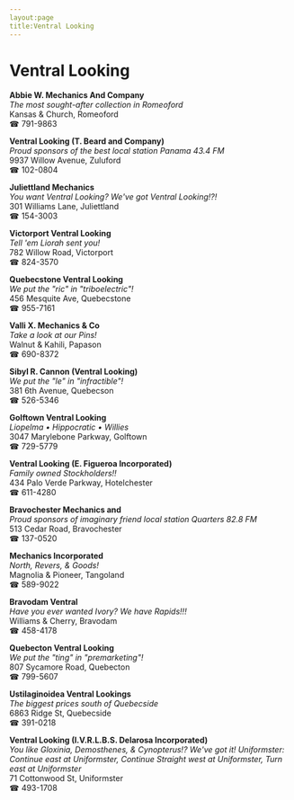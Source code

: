```yaml
---
layout:page
title:Ventral Looking
---
```

# Ventral Looking

**Abbie W. Mechanics And Company**  
_The most sought-after collection in Romeoford_  
Kansas & Church, Romeoford  
☎ 791-9863



**Ventral Looking (T. Beard and Company)**  
_Proud sponsors of the best local station Panama 43.4 FM_  
9937 Willow Avenue, Zuluford  
☎ 102-0804



**Juliettland Mechanics**  
_You want Ventral Looking? We've got Ventral Looking!?!_  
301 Williams Lane, Juliettland  
☎ 154-3003



**Victorport Ventral Looking**  
_Tell 'em Liorah sent you!_  
782 Willow Road, Victorport  
☎ 824-3570



**Quebecstone Ventral Looking**  
_We put the "ric" in "triboelectric"!_  
456 Mesquite Ave, Quebecstone  
☎ 955-7161



**Valli X. Mechanics & Co**  
_Take a look at our Pins!_  
Walnut & Kahili, Papason  
☎ 690-8372



**Sibyl R. Cannon (Ventral Looking)**  
_We put the "le" in "infractible"!_  
381 6th Avenue, Quebecson  
☎ 526-5346



**Golftown Ventral Looking**  
_Liopelma • Hippocratic • Willies_  
3047 Marylebone Parkway, Golftown  
☎ 729-5779



**Ventral Looking (E. Figueroa Incorporated)**  
_Family owned Stockholders!!_  
434 Palo Verde Parkway, Hotelchester  
☎ 611-4280



**Bravochester Mechanics and**  
_Proud sponsors of imaginary friend local station Quarters 82.8 FM_  
513 Cedar Road, Bravochester  
☎ 137-0520



**Mechanics Incorporated**  
_North, Revers, & Goods!_  
Magnolia & Pioneer, Tangoland  
☎ 589-9022



**Bravodam Ventral**  
_Have you ever wanted Ivory? We have Rapids!!!_  
Williams & Cherry, Bravodam  
☎ 458-4178



**Quebecton Ventral Looking**  
_We put the "ting" in "premarketing"!_  
807 Sycamore Road, Quebecton  
☎ 799-5607



**Ustilaginoidea Ventral Lookings**  
_The biggest prices south of Quebecside_  
6863 Ridge St, Quebecside  
☎ 391-0218



**Ventral Looking (I.V.R.L.B.S. Delarosa Incorporated)**  
_You like Gloxinia, Demosthenes, & Cynopterus!? We've got it! 
Uniformster: Continue east at Uniformster, Continue Straight west at Uniformster, Turn east at Uniformster_  
71 Cottonwood St, Uniformster  
☎ 493-1708



